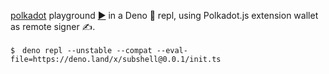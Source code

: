 [polkadot](https://deno.land/x/polkadot) playground [▶️](https://subshell.xyz) in a Deno 🦕 repl, using Polkadot.js extension wallet as remote signer ✍️. 

```
$　deno repl --unstable --compat --eval-file=https://deno.land/x/subshell@0.0.1/init.ts
```
